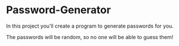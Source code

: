 # Password-Generator
In this project you’ll create a program to generate passwords for you.

The passwords will be random, so no one will be able to guess them!
